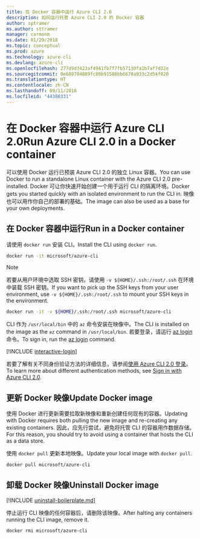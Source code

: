 ```yaml
---
title: 在 Docker 容器中运行 Azure CLI 2.0
description: 如何运行托管 Azure CLI 2.0 的 Docker 容器
author: sptramer
ms.author: sttramer
manager: carmonm
ms.date: 01/29/2018
ms.topic: conceptual
ms.prod: azure
ms.technology: azure-cli
ms.devlang: azure-cli
ms.openlocfilehash: 277d9d3423af4941fb7f7fb57130fa1b7af7d32e
ms.sourcegitcommit: 0e688704889fc88b91588bb6678a933c2d54f020
ms.translationtype: HT
ms.contentlocale: zh-CN
ms.lasthandoff: 09/11/2018
ms.locfileid: "44388331"
---
```

# <a name="run-azure-cli-20-in-a-docker-container"></a><span data-ttu-id="61260-103">在 Docker 容器中运行 Azure CLI 2.0</span><span class="sxs-lookup"><span data-stu-id="61260-103">Run Azure CLI 2.0 in a Docker container</span></span>

<span data-ttu-id="61260-104">可以使用 Docker 运行已预装 Azure CLI 2.0 的独立 Linux 容器。</span><span class="sxs-lookup"><span data-stu-id="61260-104">You can use Docker to run a standalone Linux container with the Azure CLI 2.0 pre-installed.</span></span> <span data-ttu-id="61260-105">Docker 可让你快速开始创建一个用于运行 CLI 的隔离环境。</span><span class="sxs-lookup"><span data-stu-id="61260-105">Docker gets you started quickly with an isolated environment to run the CLI in.</span></span> <span data-ttu-id="61260-106">映像也可以用作你自己的部署的基础。</span><span class="sxs-lookup"><span data-stu-id="61260-106">The image can also be used as a base for your own deployments.</span></span>

## <a name="run-in-a-docker-container"></a><span data-ttu-id="61260-107">在 Docker 容器中运行</span><span class="sxs-lookup"><span data-stu-id="61260-107">Run in a Docker container</span></span>

<span data-ttu-id="61260-108">请使用 `docker run` 安装 CLI。</span><span class="sxs-lookup"><span data-stu-id="61260-108">Install the CLI using `docker run`.</span></span>

   ```bash
   docker run -it microsoft/azure-cli
   ```

> [!NOTE]
> <span data-ttu-id="61260-109">若要从用户环境中选取 SSH 密钥，请使用 `-v ${HOME}/.ssh:/root/.ssh` 在环境中装载 SSH 密钥。</span><span class="sxs-lookup"><span data-stu-id="61260-109">If you want to pick up the SSH keys from your user environment, use `-v ${HOME}/.ssh:/root/.ssh` to mount your SSH keys in the environment.</span></span>
>
> ```bash
> docker run -it -v ${HOME}/.ssh:/root/.ssh microsoft/azure-cli
> ```

<span data-ttu-id="61260-110">CLI 作为 `/usr/local/bin` 中的 `az` 命令安装在映像中。</span><span class="sxs-lookup"><span data-stu-id="61260-110">The CLI is installed on the image as the `az` command in `/usr/local/bin`.</span></span> <span data-ttu-id="61260-111">若要登录，请运行 [az login](/cli/azure/reference-index#az-login) 命令。</span><span class="sxs-lookup"><span data-stu-id="61260-111">To sign in, run the [az login](/cli/azure/reference-index#az-login) command.</span></span>

[!INCLUDE [interactive-login](includes/interactive-login.md)]

<span data-ttu-id="61260-112">若要了解有关不同身份验证方法的详细信息，请参阅[使用 Azure CLI 2.0 登录](authenticate-azure-cli.md)。</span><span class="sxs-lookup"><span data-stu-id="61260-112">To learn more about different authentication methods, see [Sign in with Azure CLI 2.0](authenticate-azure-cli.md).</span></span>

## <a name="update-docker-image"></a><span data-ttu-id="61260-113">更新 Docker 映像</span><span class="sxs-lookup"><span data-stu-id="61260-113">Update Docker image</span></span>

<span data-ttu-id="61260-114">使用 Docker 进行更新需要拉取新映像和重新创建任何现有的容器。</span><span class="sxs-lookup"><span data-stu-id="61260-114">Updating with Docker requires both pulling the new image and re-creating any existing containers.</span></span> <span data-ttu-id="61260-115">因此，应先行尝试，避免将托管 CLI 的容器用作数据存储。</span><span class="sxs-lookup"><span data-stu-id="61260-115">For this reason, you should try to avoid using a container that hosts the CLI as a data store.</span></span>

<span data-ttu-id="61260-116">使用 `docker pull` 更新本地映像。</span><span class="sxs-lookup"><span data-stu-id="61260-116">Update your local image with `docker pull`.</span></span>

```bash
docker pull microsoft/azure-cli
```

## <a name="uninstall-docker-image"></a><span data-ttu-id="61260-117">卸载 Docker 映像</span><span class="sxs-lookup"><span data-stu-id="61260-117">Uninstall Docker image</span></span>

[!INCLUDE [uninstall-boilerplate.md](includes/uninstall-boilerplate.md)]

<span data-ttu-id="61260-118">停止运行 CLI 映像的任何容器后，请删除该映像。</span><span class="sxs-lookup"><span data-stu-id="61260-118">After halting any containers running the CLI image, remove it.</span></span>

```bash
docker rmi microsoft/azure-cli
```
